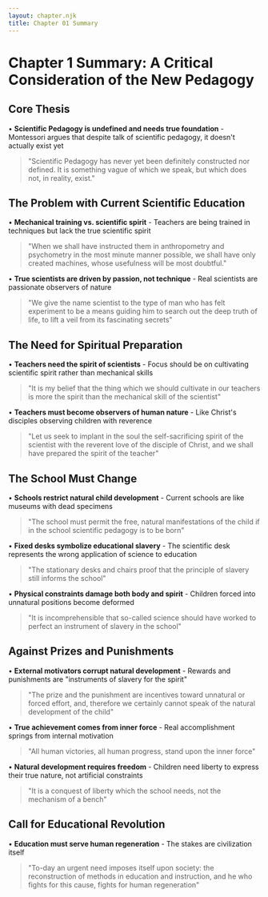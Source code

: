 ```yaml
---
layout: chapter.njk
title: Chapter 01 Summary
---
```


# Chapter 1 Summary: A Critical Consideration of the New Pedagogy

## Core Thesis
• **Scientific Pedagogy is undefined and needs true foundation** - Montessori argues that despite talk of scientific pedagogy, it doesn't actually exist yet
> "Scientific Pedagogy has never yet been definitely constructed nor defined. It is something vague of which we speak, but which does not, in reality, exist."

## The Problem with Current Scientific Education
• **Mechanical training vs. scientific spirit** - Teachers are being trained in techniques but lack the true scientific spirit
> "When we shall have instructed them in anthropometry and psychometry in the most minute manner possible, we shall have only created machines, whose usefulness will be most doubtful."

• **True scientists are driven by passion, not technique** - Real scientists are passionate observers of nature
> "We give the name scientist to the type of man who has felt experiment to be a means guiding him to search out the deep truth of life, to lift a veil from its fascinating secrets"

## The Need for Spiritual Preparation
• **Teachers need the spirit of scientists** - Focus should be on cultivating scientific spirit rather than mechanical skills
> "It is my belief that the thing which we should cultivate in our teachers is more the spirit than the mechanical skill of the scientist"

• **Teachers must become observers of human nature** - Like Christ's disciples observing children with reverence
> "Let us seek to implant in the soul the self-sacrificing spirit of the scientist with the reverent love of the disciple of Christ, and we shall have prepared the spirit of the teacher"

## The School Must Change
• **Schools restrict natural child development** - Current schools are like museums with dead specimens
> "The school must permit the free, natural manifestations of the child if in the school scientific pedagogy is to be born"

• **Fixed desks symbolize educational slavery** - The scientific desk represents the wrong application of science to education
> "The stationary desks and chairs proof that the principle of slavery still informs the school"

• **Physical constraints damage both body and spirit** - Children forced into unnatural positions become deformed
> "It is incomprehensible that so-called science should have worked to perfect an instrument of slavery in the school"

## Against Prizes and Punishments
• **External motivators corrupt natural development** - Rewards and punishments are "instruments of slavery for the spirit"
> "The prize and the punishment are incentives toward unnatural or forced effort, and, therefore we certainly cannot speak of the natural development of the child"

• **True achievement comes from inner force** - Real accomplishment springs from internal motivation
> "All human victories, all human progress, stand upon the inner force"

• **Natural development requires freedom** - Children need liberty to express their true nature, not artificial constraints
> "It is a conquest of liberty which the school needs, not the mechanism of a bench"

## Call for Educational Revolution
• **Education must serve human regeneration** - The stakes are civilization itself
> "To-day an urgent need imposes itself upon society: the reconstruction of methods in education and instruction, and he who fights for this cause, fights for human regeneration"